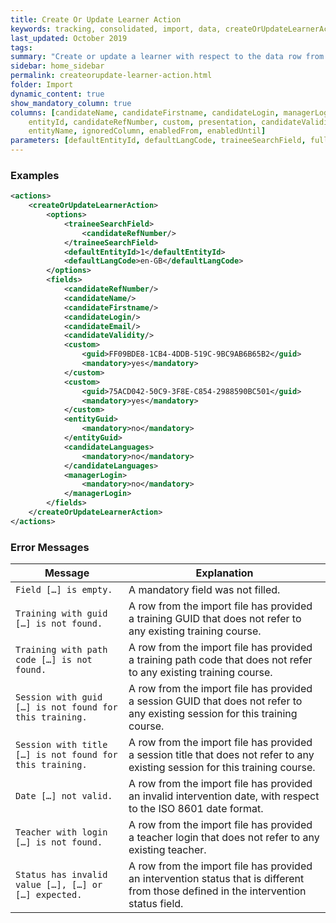 ```yaml
---
title: Create Or Update Learner Action
keywords: tracking, consolidated, import, data, createOrUpdateLearnerAction
last_updated: October 2019
tags:
summary: "Create or update a learner with respect to the data row from the import file."
sidebar: home_sidebar
permalink: createorupdate-learner-action.html
folder: Import
dynamic_content: true
show_mandatory_column: true
columns: [candidateName, candidateFirstname, candidateLogin, managerLogin, managerRefNumber, candidateEmail, entityGuid, 
    entityId, candidateRefNumber, custom, presentation, candidateValidity, candidateLanguages, candidateTimeZone, 
    entityName, ignoredColumn, enabledFrom, enabledUntil]
parameters: [defaultEntityId, defaultLangCode, traineeSearchField, fullAccess, enableAllLearners, disableImportFlag]
---
```


### Examples

```xml 
<actions>
	<createOrUpdateLearnerAction>
		<options>
			<traineeSearchField>
				<candidateRefNumber/>
			</traineeSearchField>
			<defaultEntityId>1</defaultEntityId>
			<defaultLangCode>en-GB</defaultLangCode>
		</options>
		<fields>
			<candidateRefNumber/>
			<candidateName/>
			<candidateFirstname/>
			<candidateLogin/>
			<candidateEmail/>
			<candidateValidity/>
			<custom>
				<guid>FF09BDE8-1CB4-4DDB-519C-9BC9AB6B65B2</guid>
				<mandatory>yes</mandatory>
			</custom>
			<custom>
				<guid>75ACD042-50C9-3F8E-C854-2988590BC501</guid>
				<mandatory>yes</mandatory>
			</custom>
			<entityGuid>
				<mandatory>no</mandatory>
			</entityGuid>
			<candidateLanguages>
				<mandatory>no</mandatory>
			</candidateLanguages>
			<managerLogin>
				<mandatory>no</mandatory>
			</managerLogin>
		</fields>
	</createOrUpdateLearnerAction>
</actions>
```

### Error Messages

Message | Explanation
---- | ----
`Field […] is empty.` |	A mandatory field was not filled.
`Training with guid […] is not found.` | A row from the import file has provided a training GUID that does not refer to any existing training course.
`Training with path code […] is not found.` | A row from the import file has provided a training path code that does not refer to any existing training course.
`Session with guid […] is not found for this training.` | A row from the import file has provided a session GUID that does not refer to any existing session for this training course.
`Session with title […] is not found for this training.` | A row from the import file has provided a session title that does not refer to any existing session for this training course.
`Date […] not valid.` |	A row from the import file has provided an invalid intervention date, with respect to the ISO 8601 date format.
`Teacher with login […] is not found.` | A row from the import file has provided a teacher login that does not refer to any existing teacher.
`Status has invalid value […], […] or […] expected.` | A row from the import file has provided an intervention status that is different from those defined in the intervention status field.
